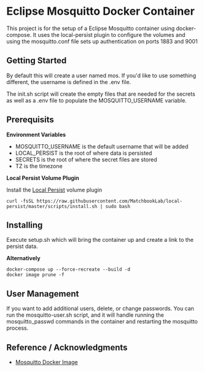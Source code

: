 # Eclipse Mosquitto Docker Container
This project is for the setup of a Eclipse Mosquitto container using docker-compose. It uses the local-persist plugin to configure the volumes and using the mosquitto.conf file sets up authentication on ports 1883 and 9001

## Getting Started
By default this will create a user named mos. If you'd like to use something different, the username is defined in the .env file.

The init.sh script will create the empty files that are needed for the secrets as well as a .env file to populate the MOSQUITTO_USERNAME variable.

## Prerequisits
**Environment Variables**
- MOSQUITTO_USERNAME is the default username that will be added
- LOCAL_PERSIST is the root of where data is persisted
- SECRETS is the root of where the secret files are stored
- TZ is the timezone

**Local Persist Volume Plugin**

Install the [Local Persist](https://github.com/MatchbookLab/local-persist) volume plugin

```
curl -fsSL https://raw.githubusercontent.com/MatchbookLab/local-persist/master/scripts/install.sh | sudo bash
```

## Installing
Execute setup.sh which will bring the container up and create a link to the persist data.

**Alternatively**

```
docker-compose up --force-recreate --build -d
docker image prune -f
```

## User Management
If you want to add additional users, delete, or change passwords. You can run the mosquitto-user.sh script, and it will handle running the mosquitto_passwd commands in the container and restarting the mosquitto process.

## Reference / Acknowledgments
- [Mosquitto Docker Image](https://github.com/thelebster/example-mosquitto-simple-auth-docker)
